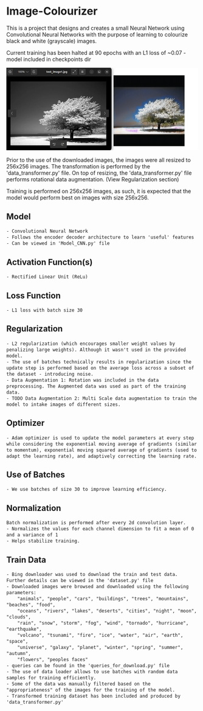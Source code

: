 # Image-Colourizer
This is a project that designs and creates a small Neural Network using Convolutional Neural Networks with the purpose of learning to colourize black and white (grayscale) images.

Current training has been halted at 90 epochs with an L1 loss of ~0.07
    - model included in checkpoints dir

![Alt text](90_epoch_progress.png)


Prior to the use of the downloaded images, the images were all resized to 256x256 images. The transformation is performed by the 'data_transformer.py' file. On top of resizing, the 'data_transformer.py' file performs rotational data augmentation. (View Regularization section)

Training is performed on 256x256 images, as such, it is expected that the model would perform best on images with size 256x256.

## Model
    - Convolutional Neural Network
    - Follows the encoder decoder architecture to learn 'useful' features
    - Can be viewed in 'Model_CNN.py' file

## Activation Function(s)
    - Rectified Linear Unit (ReLu)

## Loss Function
    - L1 loss with batch size 30

## Regularization
    - L2 regularization (which encourages smaller weight values by penalizing large weights). Although it wasn't used in the provided model.
    - The use of batches technically results in regularization since the update step is performed based on the average loss across a subset of the dataset - introducing noise.
    - Data Augmentation 1: Rotation was included in the data preprocessing. The Augmented data was used as part of the training data.
    - TODO Data Augmentation 2: Multi Scale data augmentation to train the model to intake images of different sizes.

## Optimizer
    - Adam optimizer is used to update the model parameters at every step while considering the exponential moving average of gradients (similar to momentum), exponential moving squared average of gradients (used to adapt the learning rate), and adaptively correcting the learning rate.

## Use of Batches
    - We use batches of size 30 to improve learning efficiency.

## Normalization
    Batch normalization is performed after every 2d convolution layer.
    - Normalizes the values for each channel dimension to fit a mean of 0 and a variance of 1
    - Helps stabilize training.

## Train Data
    - Bing downloader was used to download the train and test data. Further details can be viewed in the 'dataset.py' file
    - Downloaded images were browsed and downloaded using the following parameters:
        "animals", "people", "cars", "buildings", "trees", "mountains", "beaches", "food",
        "oceans", "rivers", "lakes", "deserts", "cities", "night", "moon", "clouds",
        "rain", "snow", "storm", "fog", "wind", "tornado", "hurricane", "earthquake", 
        "volcano", "tsunami", "fire", "ice", "water", "air", "earth", "space",
        "universe", "galaxy", "planet", "winter", "spring", "summer", "autumn", 
        "flowers", "peoples faces"
    - queries can be found in the 'queries_for_download.py' file
    - The use of data loader allows to use batches with random data samples for training efficiently.
    - Some of the data was manually filtered based on the "appropriateness" of the images for the training of the model.
    - Transformed training dataset has been included and produced by 'data_transformer.py'
